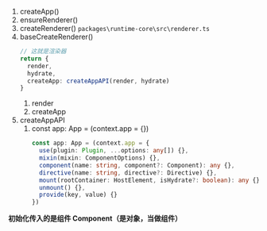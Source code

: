 1. createApp()
2. ensureRenderer()
3. createRenderer() `packages\runtime-core\src\renderer.ts`
4. baseCreateRenderer()
   ```ts
   // 这就是渲染器
   return {
     render,
     hydrate,
     createApp: createAppAPI(render, hydrate)
   }
   ```
   1. render
   2. createApp
5. createAppAPI
   1. const app: App = (context.app = {})
      ```ts
      const app: App = (context.app = {
        use(plugin: Plugin, ...options: any[]) {},
        mixin(mixin: ComponentOptions) {},
        component(name: string, component?: Component): any {},
        directive(name: string, directive?: Directive) {},
        mount(rootContainer: HostElement, isHydrate?: boolean): any {},
        unmount() {},
        provide(key, value) {}
      })
      ```

**初始化传入的是组件 Component（是对象，当做组件）**
